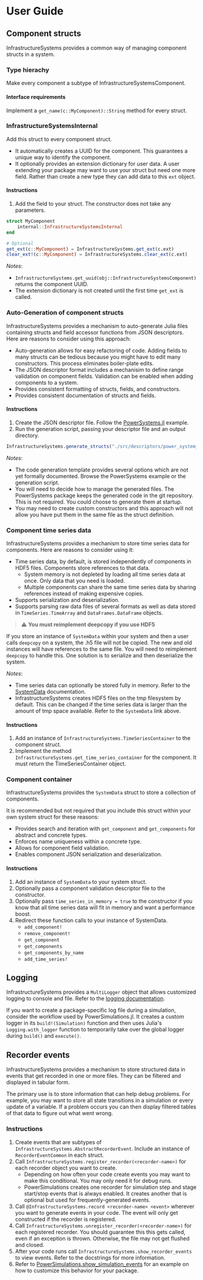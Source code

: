 # User Guide

## Component structs
InfrastructureSystems provides a common way of managing component structs in a
system.

### Type hierachy
Make every component a subtype of InfrastructureSystemsComponent.

#### Interface requirements
Implement a `get_name(c::MyComponent)::String` method for every struct.

### InfrastructureSystemsInternal
Add this struct to every component struct.

- It automatically creates a UUID for the component. This guarantees a unique
  way to identify the component.
- It optionally provides an extension dictionary for user data. A user
  extending your package may want to use your struct but need one more field.
  Rather than create a new type they can add data to this `ext` object.

#### Instructions

1. Add the field to your struct. The constructor does not take any parameters.
```julia
struct MyComponent
    internal::InfrastructureSystemsInternal
end

# Optional
get_ext(c::MyComponent) = InfrastructureSystems.get_ext(c.ext)
clear_ext!(c::MyComponent) = InfrastructureSystems.clear_ext(c.ext)
```

*Notes*:
- `InfrastructureSystems.get_uuid(obj::InfrastructureSystemsComponent)` returns the
  component UUID.
- The extension dictionary is not created until the first time `get_ext` is
  called.

### Auto-Generation of component structs
InfrastructureSystems provides a mechanism to auto-generate Julia files
containing structs and field accessor functions from JSON descriptors. Here are
reasons to consider using this approach:

- Auto-generation allows for easy refactoring of code. Adding fields
  to many structs can be tedious because you might have to edit many
  constructors. This process eliminates boiler-plate edits.
- The JSON descriptor format includes a mechanisim to define range validation
  on component fields. Validation can be enabled when adding components to a
  system.
- Provides consistent formatting of structs, fields, and constructors.
- Provides consistent documentation of structs and fields.

#### Instructions

1. Create the JSON descriptor file. Follow the
   [PowerSystems.jl](https://github.com/NREL-SIIP/PowerSystems.jl/blob/master/src/descriptors/power_system_structs.json)
   example.
2. Run the generation script, passing your descriptor file and an output
   directory.

```julia
InfrastructureSystems.generate_structs("./src/descriptors/power_system_structs.json", "./src/models/generated")
```

*Notes*:
- The code generation template provides several options which are not yet
  formally documented. Browse the PowerSystems example or the generation script.
- You will need to decide how to manage the generated files. The PowerSystems
  package keeps the generated code in the git repository. This is not required.
  You could choose to generate them at startup.
- You may need to create custom constructors and this approach will not allow
  you have put them in the same file as the struct definition.

### Component time series data
InfrastructureSystems provides a mechanism to store time series data for
components. Here are reasons to consider using it:

- Time series data, by default, is stored independently of components in HDF5
  files. Components store references to that data.
  - System memory is not depleted by loading all time series data at once. Only
    data that you need is loaded.
  - Multiple components can share the same time series data by sharing
    references instead of making expensive copies.
- Supports serialization and deserialization.
- Supports parsing raw data files of several formats as well as data stored in
  `TimeSeries.TimeArray` and `DataFrames.DataFrame` objects.

> :warning: **You must reimplement deepcopy if you use HDF5**

If you store an instance of `SystemData` within your system and then a user
calls `deepcopy` on a system, the .h5 file will not be copied. The new and
old instances will have references to the same file. You will need to
reimplement `deepcopy` to handle this. One solution is to serialize and then
deserialize the system.

*Notes*:
- Time series data can optionally be stored fully in memory. Refer to the
[SystemData](https://nrel-siip.github.io/InfrastructureSystems.jl/latest/api/InfrastructureSystems/#InfrastructureSystems.SystemData-Tuple{AbstractString})
documentation.
- InfrastructureSystems creates HDF5 files on the tmp filesystem by default.
  This can be changed if the time series data is larger than the amount of
  tmp space available. Refer to the `SystemData` link above.

#### Instructions

1. Add an instance of `InfrastructureSystems.TimeSeriesContainer` to the component struct.
2. Implement the method `InfrastructureSystems.get_time_series_container` for the
   component. It must return the TimeSeriesContainer object.

### Component container
InfrastructureSystems provides the `SystemData` struct to store a collection of
components.

It is recommended but not required that you include this struct within your own
  system struct for these reasons:

- Provides search and iteration with `get_component` and `get_components` for
  abstract and concrete types.
- Enforces name uniqueness within a concrete type.
- Allows for component field validation.
- Enables component JSON serialization and deserialization.

#### Instructions

1. Add an instance of `SystemData` to your system struct.
2. Optionally pass a component validation descriptor file to the constructor.
3. Optionally pass `time_series_in_memory = true` to the constructor if you
   know that all time series data will fit in memory and want a performance
   boost.
4. Redirect these function calls to your instance of SystemData.
   * `add_component!`
   * `remove_component!`
   * `get_component`
   * `get_components`
   * `get_components_by_name`
   * `add_time_series!`


## Logging
InfrastructureSystems provides a `MultiLogger` object that allows customized
logging to console and file. Refer to the [logging
documentation](./logging.md).

If you want to create a package-specific log file during a simulation, consider
the workflow used by PowerSimulations.jl. It creates a custom logger in its
`build!(Simulation)` function and then uses Julia's `Logging.with_logger`
function to temporarily take over the global logger during `build()` and
`execute()`.

## Recorder events
InfrastructureSystems provides a mechanism to store structured data in events
that get recorded in one or more files. They can be filtered and displayed in
tabular form.

The primary use is to store information that can help debug problems.  For
example, you may want to store all state transitions in a simulation or every
update of a variable.  If a problem occurs you can then display filtered tables
of that data to figure out what went wrong.

### Instructions
1. Create events that are subtypes of
   `InfrastructureSystems.AbstractRecorderEvent`. Include an instance of
   `RecorderEventCommon` in each struct.
2. Call `InfrastructureSystems.register_recorder(<recorder-name>)` for
   each recorder object you want to create.
   - Depending on how often your code create events you may want to make this
     conditional. You may only need it for debug runs.
   - PowerSimulations creates one recorder for simulation step and stage
     start/stop events that is always enabled. It creates another that is
     optional but used for frequently-generated events.
3. Call `@InfrastructureSystems.record <recorder-name> <event>` wherever you
   want to generate events in your code. The event will only get constructed if
   the recorder is registered.
4. Call `InfrastructureSystems.unregister_recorder(<recorder-name>)` for each
   registered recorder. You should guarantee this this gets called, even if an
   exception is thrown.  Otherwise, the file may not get flushed and closed.
5. After your code runs call `InfrastructureSystems.show_recorder_events` to
   view events.  Refer to the docstrings for more information.
6. Refer to
   [PowerSimulations.show_simulation_events](https://nrel-siip.github.io/PowerSimulations.jl/latest/api/PowerSimulations/#PowerSimulations.show_simulation_events-Union{Tuple{T},%20Tuple{Type{T},AbstractString},%20Tuple{Type{T},AbstractString,Union{Nothing,%20Function}}}%20where%20T%3C:InfrastructureSystems.AbstractRecorderEvent)
   for an example on how to customize this behavior for your package.
